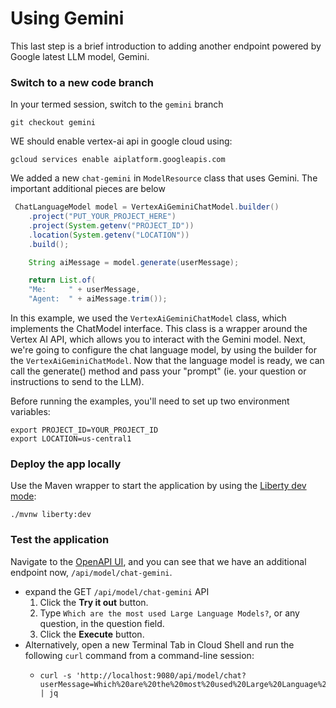 # Using Gemini

This last step is a brief introduction to adding another endpoint powered by Google latest LLM model, Gemini.

### Switch to a new code branch
In your termed session, switch to the `gemini` branch
```shell
git checkout gemini
```
WE should enable vertex-ai api in google cloud using:
```
gcloud services enable aiplatform.googleapis.com
```

We added a new `chat-gemini` in `ModelResource` class that uses Gemini. The important additional pieces are below

```java
 ChatLanguageModel model = VertexAiGeminiChatModel.builder()
    .project("PUT_YOUR_PROJECT_HERE")
    .project(System.getenv("PROJECT_ID"))
    .location(System.getenv("LOCATION"))
    .build();

    String aiMessage = model.generate(userMessage);

    return List.of(
    "Me:     " + userMessage,
    "Agent:  " + aiMessage.trim());
```
In this  example, we used the `VertexAiGeminiChatModel` class, which implements the ChatModel interface. This class is a wrapper around the Vertex AI API, which allows you to interact with the Gemini model.
Next, we're going to configure the chat language model, by using the builder for the `VertexAiGeminiChatModel`.
Now that the language model is ready, we can call the generate() method and pass your "prompt" (ie. your question or instructions to send to the LLM).

Before running the examples, you'll need to set up two environment variables:

```shell
export PROJECT_ID=YOUR_PROJECT_ID
export LOCATION=us-central1
````
### Deploy the app locally

Use the Maven wrapper to start the application by using the [Liberty dev mode](https://openliberty.io/docs/latest/development-mode.html):

```
./mvnw liberty:dev
```

### Test the application
Navigate to the [OpenAPI UI](http://localhost:9080/openapi/ui), and you can see that we have an additional endpoint now, `/api/model/chat-gemini`.

- expand the GET `/api/model/chat-gemini` API
    1. Click the **Try it out** button.
    2. Type `Which are the most used Large Language Models?`, or any question, in the question field.
    3. Click the **Execute** button.
- Alternatively, open a new Terminal Tab in Cloud Shell and run the following `curl` command from a command-line session:
    - ```
      curl -s 'http://localhost:9080/api/model/chat?userMessage=Which%20are%20the%20most%20used%20Large%20Language%20models%3F' | jq
      ```
